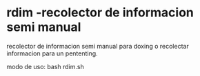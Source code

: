 # rdim -recolector de informacion semi manual
recolector de informacion semi manual para doxing 
o recolectar informacion para un pententing.

modo de uso:
bash rdim.sh
